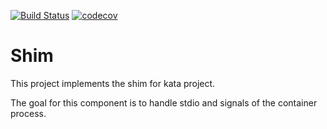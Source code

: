 [![Build Status](https://travis-ci.org/kata-containers/shim.svg?branch=master)](https://travis-ci.org/kata-containers/shim)
[![codecov](https://codecov.io/gh/kata-containers/shim/branch/master/graph/badge.svg)](https://codecov.io/gh/kata-containers/shim)

# Shim

This project implements the shim for kata project.

The goal for this component is to handle stdio and signals of the
container process.
